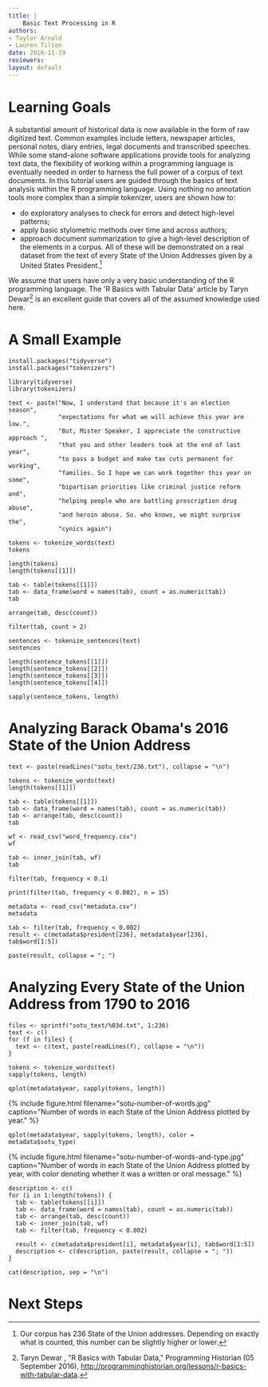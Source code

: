 ```yaml
---
title: |
    Basic Text Processing in R
authors:
- Taylor Arnold
- Lauren Tilton
date: 2016-11-19
reviewers:
layout: default
---
```


# Learning Goals

A substantial amount of historical data is now available in the form of raw
digitized text. Common examples include letters, newspaper articles, personal
notes, diary entries, legal documents and transcribed speeches. While some
stand-alone software applications provide tools for analyzing text data,
the flexibility of working within a programming language is eventually needed
in order to harness the full power of a corpus of text documents. In this
tutorial users are guided through the basics of text analysis within the
R programming language. Using nothing no annotation tools more complex than a
simple tokenizer, users are shown how to:
- do exploratory analyses to check for errors and detect high-level patterns;
- apply basic stylometric methods over time and across authors;
- approach document summarization to give a high-level description of the
elements in a corpus.
All of these will be demonstrated on a real dataset from the text of every
State of the Union Addresses given by a United States President.[^2]

We assume that users have only a very basic understanding of the
R programming language. The 'R Basics with Tabular Data' article by Taryn Dewar[^1]
is an excellent guide that covers all of the assumed knowledge used here.

# A Small Example

```{r}
install.packages("tidyverse")
install.packages("tokenizers")
```

```{r}
library(tidyverse)
library(tokenizers)
```

```{r}
text <- paste("Now, I understand that because it's an election season",
              "expectations for what we will achieve this year are low.",
              "But, Mister Speaker, I appreciate the constructive approach ",
              "that you and other leaders took at the end of last year",
              "to pass a budget and make tax cuts permanent for working",
              "families. So I hope we can work together this year on some",
              "bipartisan priorities like criminal justice reform and",
              "helping people who are battling prescription drug abuse",
              "and heroin abuse. So. who knows, we might surprise the",
              "cynics again")
```

```{r}
tokens <- tokenize_words(text)
tokens
```


```{r}
length(tokens)
length(tokens[[1]])
```

```{r}
tab <- table(tokens[[1]])
tab <- data_frame(word = names(tab), count = as.numeric(tab))
tab
```

```{r}
arrange(tab, desc(count))
```

```{r}
filter(tab, count > 2)
```

```{r}
sentences <- tokenize_sentences(text)
sentences
```

```{r}
length(sentence_tokens[[1]])
length(sentence_tokens[[2]])
length(sentence_tokens[[3]])
length(sentence_tokens[[4]])
```

```{r}
sapply(sentence_tokens, length)
```

# Analyzing Barack Obama's 2016 State of the Union Address

```{r}
text <- paste(readLines("sotu_text/236.txt"), collapse = "\n")
```

```{r}
tokens <- tokenize_words(text)
length(tokens[[1]])
```

```{r}
tab <- table(tokens[[1]])
tab <- data_frame(word = names(tab), count = as.numeric(tab))
tab <- arrange(tab, desc(count))
tab
```

```{r}
wf <- read_csv("word_frequency.csv")
wf
```

```{r}
tab <- inner_join(tab, wf)
tab
```

```{r}
filter(tab, frequency < 0.1)
```

```{r}
print(filter(tab, frequency < 0.002), n = 15)
```

```{r}
metadata <- read_csv("metadata.csv")
metadata
```

```{r}
tab <- filter(tab, frequency < 0.002)
result <- c(metadata$president[236], metadata$year[236], tab$word[1:5])
```

```{r}
paste(result, collapse = "; ")
```

# Analyzing Every State of the Union Address from 1790 to 2016

```{r}
files <- sprintf("sotu_text/%03d.txt", 1:236)
text <- c()
for (f in files) {
  text <- c(text, paste(readLines(f), collapse = "\n"))
}
```

```{r}
tokens <- tokenize_words(text)
sapply(tokens, length)
```

```{r}
qplot(metadata$year, sapply(tokens, length))
```

{% include figure.html filename="sotu-number-of-words.jpg" caption="Number of words in each State of the Union Address plotted by year." %}

```{r}
qplot(metadata$year, sapply(tokens, length), color = metadata$sotu_type)
```

{% include figure.html filename="sotu-number-of-words-and-type.jpg" caption="Number of words in each State of the Union Address plotted by year, with color denoting whether it was a written or oral message." %}


```{r}
description <- c()
for (i in 1:length(tokens)) {
  tab <- table(tokens[[i]])
  tab <- data_frame(word = names(tab), count = as.numeric(tab))
  tab <- arrange(tab, desc(count))
  tab <- inner_join(tab, wf)
  tab <- filter(tab, frequency < 0.002)

  result <- c(metadata$president[i], metadata$year[i], tab$word[1:5])
  description <- c(description, paste(result, collapse = "; "))
}
```

```{r}
cat(description, sep = "\n")
```

# Next Steps


[^1]: Taryn Dewar , "R Basics with Tabular Data," Programming Historian (05 September 2016), http://programminghistorian.org/lessons/r-basics-with-tabular-data.

[^2]: Our corpus has 236 State of the Union addresses. Depending on exactly what is counted, this number can be slightly higher or lower.
